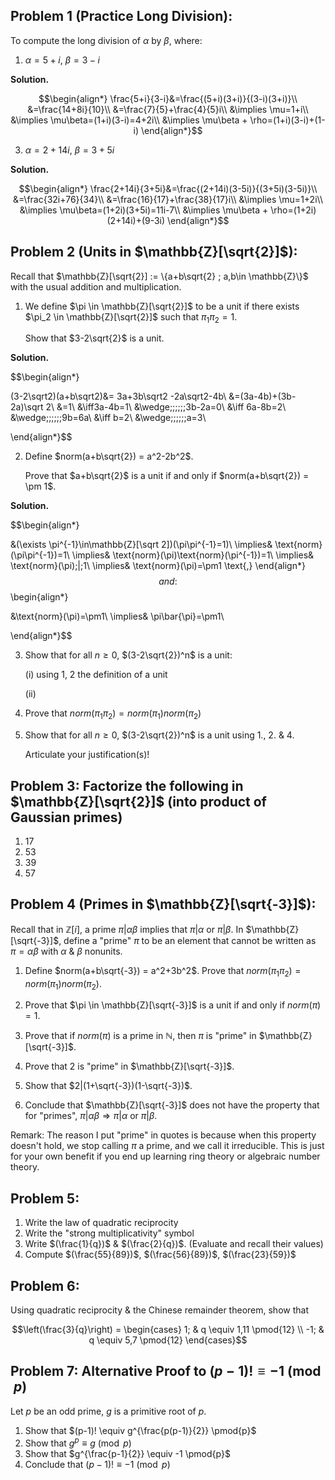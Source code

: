 ## Problem 1 (Practice Long Division):

To compute the long division of $\alpha$ by $\beta$, where:

1. $\alpha = 5+i$, $\beta = 3-i$

**Solution.** 

$$\begin{align*}
\frac{5+i}{3-i}&=\frac{(5+i)(3+i)}{(3-i)(3+i)}\\
&=\frac{14+8i}{10}\\
&=\frac{7}{5}+\frac{4}{5}i\\
&\implies \mu=1+i\\
&\implies \mu\beta=(1+i)(3-i)=4+2i\\
&\implies \mu\beta + \rho=(1+i)(3-i)+(1-i)
\end{align*}$$

3. $\alpha = 2+14i$, $\beta = 3+5i$

**Solution.**

$$\begin{align*}
\frac{2+14i}{3+5i}&=\frac{(2+14i)(3-5i)}{(3+5i)(3-5i)}\\
&=\frac{32i+76}{34}\\
&=\frac{16}{17}+\frac{38}{17}i\\
&\implies \mu=1+2i\\
&\implies \mu\beta=(1+2i)(3+5i)=11i-7\\
&\implies \mu\beta + \rho=(1+2i)(2+14i)+(9-3i)
\end{align*}$$

## Problem 2 (Units in $\mathbb{Z}[\sqrt{2}]$):

Recall that $\mathbb{Z}[\sqrt{2}] := \{a+b\sqrt{2} ; a,b\in \mathbb{Z}\}$ with the usual addition and multiplication.

1. We define $\pi \in \mathbb{Z}[\sqrt{2}]$ to be a unit if there exists $\pi_2 \in \mathbb{Z}[\sqrt{2}]$ such that $\pi_1\pi_2 = 1$.

   Show that $3-2\sqrt{2}$ is a unit.

**Solution.**

$$\begin{align*}

(3-2\sqrt2)(a+b\sqrt2)&=
3a+3b\sqrt2 -2a\sqrt2-4b\\
&=(3a-4b)+(3b-2a)\sqrt 2\\
&=1\\
&\iff3a-4b=1\\
&\wedge\;\;\;\;\;\;3b-2a=0\\
&\iff 6a-8b=2\\
&\wedge\;\;\;\;\;\;9b=6a\\
&\iff b=2\\
&\wedge\;\;\;\;\;\;a=3\\

\end{align*}$$

2. Define $norm(a+b\sqrt{2}) = a^2-2b^2$.
   
   Prove that $a+b\sqrt{2}$ is a unit if and only if $norm(a+b\sqrt{2}) = \pm 1$.

**Solution.**

$$\begin{align*}

&(\exists \pi^{-1}\in\mathbb{Z}[\sqrt 2])(\pi\pi^{-1}=1)\\
\implies& \text{norm}(\pi\pi^{-1})=1\\
\implies& \text{norm}(\pi)\text{norm}(\pi^{-1})=1\\
\implies& \text{norm}(\pi)\;|\;1\\
\implies& \text{norm}(\pi)=\pm1
\text{,}
\end{align*}$$
and:
$$\begin{align*}

&\text{norm}(\pi)=\pm1\\
\implies& \pi\bar{\pi}=\pm1\\


\end{align*}$$

3. Show that for all $n \geq 0$, $(3-2\sqrt{2})^n$ is a unit:
   
   (i) using 1, 2 the definition of a unit
   
   (ii)

4. Prove that $norm(\pi_1\pi_2) = norm(\pi_1)norm(\pi_2)$

5. Show that for all $n \geq 0$, $(3-2\sqrt{2})^n$ is a unit using 1., 2. & 4.

   Articulate your justification(s)!

## Problem 3: Factorize the following in $\mathbb{Z}[\sqrt{2}]$ (into product of Gaussian primes)

1. 17
2. 53
3. 39
4. 57

## Problem 4 (Primes in $\mathbb{Z}[\sqrt{-3}]$):

Recall that in $\mathbb{Z}[i]$, a prime $\pi|\alpha\beta$ implies that $\pi|\alpha$ or $\pi|\beta$. In $\mathbb{Z}[\sqrt{-3}]$, define a "prime" $\pi$ to be an element that cannot be written as $\pi = \alpha\beta$ with $\alpha$ & $\beta$ nonunits.

1. Define $norm(a+b\sqrt{-3}) = a^2+3b^2$. Prove that 
   $norm(\pi_1\pi_2) = norm(\pi_1)norm(\pi_2)$.

2. Prove that $\pi \in \mathbb{Z}[\sqrt{-3}]$ is a unit if and only if $norm(\pi) = 1$.

3. Prove that if $norm(\pi)$ is a prime in $\mathbb{N}$, then $\pi$ is "prime" in $\mathbb{Z}[\sqrt{-3}]$.

4. Prove that 2 is "prime" in $\mathbb{Z}[\sqrt{-3}]$.

5. Show that $2|(1+\sqrt{-3})(1-\sqrt{-3})$.

6. Conclude that $\mathbb{Z}[\sqrt{-3}]$ does not have the property that for "primes", $\pi|\alpha\beta \Rightarrow \pi|\alpha$ or $\pi|\beta$.

Remark: The reason I put "prime" in quotes is because when this property doesn't hold, we stop calling $\pi$ a prime, and we call it irreducible. This is just for your own benefit if you end up learning ring theory or algebraic number theory.

## Problem 5:

1. Write the law of quadratic reciprocity
2. Write the "strong multiplicativity" symbol
3. Write $(\frac{1}{q})$ & $(\frac{2}{q})$. (Evaluate and recall their values)
4. Compute $(\frac{55}{89})$, $(\frac{56}{89})$, $(\frac{23}{59})$

## Problem 6:

Using quadratic reciprocity & the Chinese remainder theorem, show that

$$\left(\frac{3}{q}\right) = \begin{cases} 
1; & q \equiv 1,11 \pmod{12} \\
-1; & q \equiv 5,7 \pmod{12}
\end{cases}$$

## Problem 7: Alternative Proof to $(p-1)! \equiv -1 \pmod{p}$

Let $p$ be an odd prime, $g$ is a primitive root of $p$.

1. Show that $(p-1)! \equiv g^{\frac{p(p-1)}{2}} \pmod{p}$
2. Show that $g^p \equiv g \pmod{p}$
3. Show that $g^{\frac{p-1}{2}} \equiv -1 \pmod{p}$
4. Conclude that $(p-1)! \equiv -1 \pmod{p}$